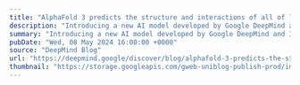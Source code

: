 ```yaml
---
title: "AlphaFold 3 predicts the structure and interactions of all of life’s molecules"
description: "Introducing a new AI model developed by Google DeepMind and Isomorphic Labs."
summary: "Introducing a new AI model developed by Google DeepMind and Isomorphic Labs."
pubDate: "Wed, 08 May 2024 16:00:00 +0000"
source: "DeepMind Blog"
url: "https://deepmind.google/discover/blog/alphafold-3-predicts-the-structure-and-interactions-of-all-lifes-molecules/"
thumbnail: "https://storage.googleapis.com/gweb-uniblog-publish-prod/images/AF_social_share.width-1300.jpg"
---
```


